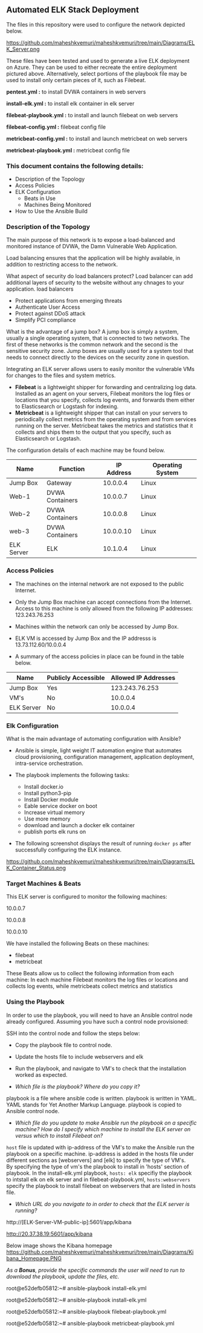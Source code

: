 ## Automated ELK Stack Deployment

The files in this repository were used to configure the network depicted below.

https://github.com/maheshkvemuri/maheshkvemuri/tree/main/Diagrams/ELK_Server.png


These files have been tested and used to generate a live ELK deployment on Azure. They can be used to either recreate the entire deployment pictured above. Alternatively, select portions of the playbook file may be used to install only certain pieces of it, such as Filebeat.

 **pentest.yml :** to install DVWA containers in web servers 
 
 **install-elk.yml :** to install elk container in elk server
 
 **filebeat-playbook.yml :** to install and launch filebeat on web servers
 
 **filebeat-config.yml :** filebeat config file
 
 **metricbeat-config.yml :** to install and launch metricbeat on web servers
 
 **metricbeat-playbook.yml :** metricbeat config file

### This document contains the following details:
- Description of the Topology
- Access Policies
- ELK Configuration
  - Beats in Use
  - Machines Being Monitored
- How to Use the Ansible Build


### Description of the Topology

The main purpose of this network is to expose a load-balanced and monitored instance of DVWA, the Damn Vulnerable Web Application.

Load balancing ensures that the application will be highly available, in addition to restricting access to the network.

What aspect of security do load balancers protect? 
Load balancer can add additional layers of security to the website without any chnages to your application. load balancers  
- Protect applications from emerging threats
- Authenticate User Access
- Protect against DDoS attack
- Simplify PCI compliance

What is the advantage of a jump box?
A jump box is simply a system, usually a single operating system, that is connected to two networks. The first of these networks is the common network and the second is the sensitive security zone. Jump boxes are usually used for a system tool that needs to connect directly to the devices on the security zone in question.

Integrating an ELK server allows users to easily monitor the vulnerable VMs for changes to the files and system metrics.
- **Filebeat** is a lightweight shipper for forwarding and centralizing log data. Installed as an agent on your servers, Filebeat monitors the log files or locations that you specify, collects log events, and forwards them either to Elasticsearch or Logstash for indexing.
- **Metricbeat** is a lightweight shipper that can install on your servers to periodically collect metrics from the operating system and from services running on the server. Metricbeat takes the metrics and statistics that it collects and ships them to the output that you specify, such as Elasticsearch or Logstash.

The configuration details of each machine may be found below.

| Name      | Function         | IP Address | Operating System |
|-----------|------------------|------------|------------------|
| Jump Box  | Gateway          | 10.0.0.4   | Linux            |
| Web-1     | DVWA Containers  | 10.0.0.7   | Linux            |
| Web-2     | DVWA Containers  | 10.0.0.8   | Linux            |
| web-3     | DVWA Containers  | 10.0.0.10  | Linux            |
| ELK Server| ELK              | 10.1.0.4   | Linux            |


### Access Policies

- The machines on the internal network are not exposed to the public Internet. 

- Only the Jump Box machine can accept connections from the Internet. Access to this machine is only allowed from the following IP addresses: 123.243.76.253

- Machines within the network can only be accessed by Jump Box.

- ELK VM is accessed by Jump Box and the IP addresss is 13.73.112.60/10.0.0.4 

- A summary of the access policies in place can be found in the table below.

| Name       | Publicly Accessible | Allowed IP Addresses |
|------------|---------------------|----------------------|
| Jump Box   | Yes                 | 123.243.76.253       |
| VM's       | No                  | 10.0.0.4             |
| ELK Server | No                  | 10.0.0.4             |

### Elk Configuration

What is the main advantage of automating configuration with Ansible?
- Ansible is simple, light weight IT automation engine that automates cloud provisioning, configuration management, application deployment, intra-service orchestration.

- The playbook implements the following tasks:
    - Install docker.io
    - Install python3-pip
    - Install Docker module
    - Eable service docker on boot
    - Increase virtual memory
    - Use more memory
    - download and launch a docker elk container
    - publish ports elk runs on

- The following screenshot displays the result of running `docker ps` after successfully configuring the ELK instance.

https://github.com/maheshkvemuri/maheshkvemuri/tree/main/Diagrams/ELK_Container_Status.png

### Target Machines & Beats
This ELK server is configured to monitor the following machines:

   10.0.0.7
   
   10.0.0.8
   
   10.0.0.10

We have installed the following Beats on these machines:
- filebeat
- metricbeat

These Beats allow us to collect the following information from each machine:
In each machine Filebeat monitors the log files or locations and collects log events, while metricbeats collect metrics and statistics

### Using the Playbook
In order to use the playbook, you will need to have an Ansible control node already configured. Assuming you have such a control node provisioned: 

SSH into the control node and follow the steps below:
- Copy the playbook file to control node.
- Update the hosts file to include webservers and elk
- Run the playbook, and navigate to VM's to check that the installation worked as expected.

- _Which file is the playbook? Where do you copy it?_

playbook is a file where ansible code is written. playbook is written in YAML. YAML stands for Yet Another Markup Language. playbook is copied to Ansible control node.

- _Which file do you update to make Ansible run the playbook on a specific machine? How do I specify which machine to install the ELK server on versus which to install Filebeat on?_

`host` file is updated with ip-address of the VM's to make the Ansible run the playbook on a specific machine. ip-address is added in the hosts file under different sections as [webservers] and [elk] to specify the type of VM's.   
By specifying the type of vm's the playbook to install in 'hosts' section of playbook. In the install-elk.yml playbook, `hosts: elk` specifiy the playbook to intstall elk on elk server and in filebeat-playbook.yml, `hosts:webservers` specify the playbook to install filebeat on webservers that are listed in hosts file.  

- _Which URL do you navigate to in order to check that the ELK server is running?_

http://[ELK-Server-VM-public-ip]:5601/app/kibana

http://20.37.38.19:5601/app/kibana

Below image shows the Kibana homepage 
https://github.com/maheshkvemuri/maheshkvemuri/tree/main/Diagrams/Kibana_Homepage.PNG

 
_As a **Bonus**, provide the specific commands the user will need to run to download the playbook, update the files, etc._

root@e52defb05812:~# ansible-playbook install-elk.yml

root@e52defb05812:~# ansible-playbook install-elk.yml

root@e52defb05812:~# ansible-playbook filebeat-playbook.yml

root@e52defb05812:~# ansible-playbook metricbeat-playbook.yml
